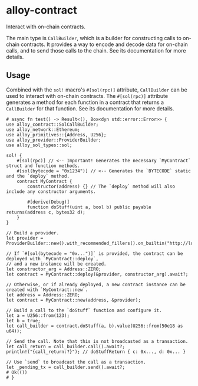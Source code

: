 # alloy-contract

Interact with on-chain contracts.

The main type is `CallBuilder`, which is a builder for constructing calls to on-chain contracts.
It provides a way to encode and decode data for on-chain calls, and to send those calls to the chain.
See its documentation for more details.

## Usage

Combined with the `sol!` macro's `#[sol(rpc)]` attribute, `CallBuilder` can be used to interact with
on-chain contracts. The `#[sol(rpc)]` attribute generates a method for each function in a contract
that returns a `CallBuilder` for that function. See its documentation for more details.

```rust,no_run
# async fn test() -> Result<(), Box<dyn std::error::Error>> {
use alloy_contract::SolCallBuilder;
use alloy_network::Ethereum;
use alloy_primitives::{Address, U256};
use alloy_provider::ProviderBuilder;
use alloy_sol_types::sol;

sol! {
    #[sol(rpc)] // <-- Important! Generates the necessary `MyContract` struct and function methods.
    #[sol(bytecode = "0x1234")] // <-- Generates the `BYTECODE` static and the `deploy` method.
    contract MyContract {
        constructor(address) {} // The `deploy` method will also include any constructor arguments.

        #[derive(Debug)]
        function doStuff(uint a, bool b) public payable returns(address c, bytes32 d);
    }
}

// Build a provider.
let provider = ProviderBuilder::new().with_recommended_fillers().on_builtin("http://localhost:8545").await?;

// If `#[sol(bytecode = "0x...")]` is provided, the contract can be deployed with `MyContract::deploy`,
// and a new instance will be created.
let constructor_arg = Address::ZERO;
let contract = MyContract::deploy(&provider, constructor_arg).await?;

// Otherwise, or if already deployed, a new contract instance can be created with `MyContract::new`.
let address = Address::ZERO;
let contract = MyContract::new(address, &provider);

// Build a call to the `doStuff` function and configure it.
let a = U256::from(123);
let b = true;
let call_builder = contract.doStuff(a, b).value(U256::from(50e18 as u64));

// Send the call. Note that this is not broadcasted as a transaction.
let call_return = call_builder.call().await?;
println!("{call_return:?}"); // doStuffReturn { c: 0x..., d: 0x... }

// Use `send` to broadcast the call as a transaction.
let _pending_tx = call_builder.send().await?;
# Ok(())
# }
```
